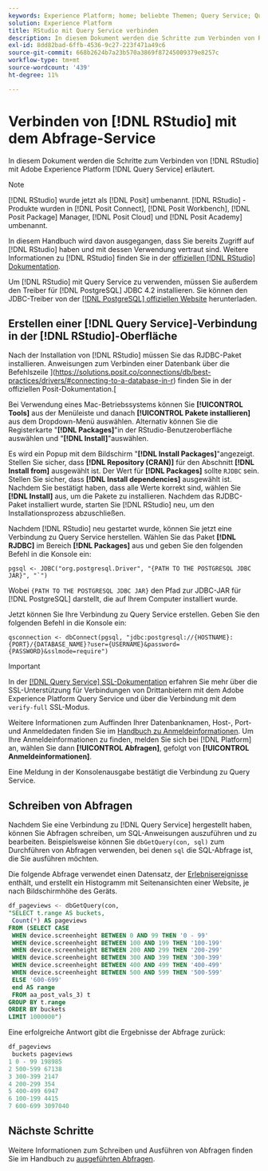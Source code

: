 ```yaml
---
keywords: Experience Platform; home; beliebte Themen; Query Service; Query Service; RStudio; Studio; Verbindung mit Query Service;
solution: Experience Platform
title: RStudio mit Query Service verbinden
description: In diesem Dokument werden die Schritte zum Verbinden von R Studio mit Adobe Experience Platform Query Service beschrieben.
exl-id: 8dd82bad-6ffb-4536-9c27-223f471a49c6
source-git-commit: 668b2624b7a23b570a3869f87245009379e8257c
workflow-type: tm+mt
source-wordcount: '439'
ht-degree: 11%

---
```


# Verbinden von [!DNL RStudio] mit dem Abfrage-Service

In diesem Dokument werden die Schritte zum Verbinden von [!DNL RStudio] mit Adobe Experience Platform [!DNL Query Service] erläutert.

>[!NOTE]
>
> [!DNL RStudio] wurde jetzt als [!DNL Posit] umbenannt. [!DNL RStudio] -Produkte wurden in [!DNL Posit Connect], [!DNL Posit Workbench], [!DNL Posit Package] Manager, [!DNL Posit Cloud] und [!DNL Posit Academy] umbenannt.
>
> In diesem Handbuch wird davon ausgegangen, dass Sie bereits Zugriff auf [!DNL RStudio] haben und mit dessen Verwendung vertraut sind. Weitere Informationen zu [!DNL RStudio] finden Sie in der [offiziellen [!DNL RStudio] Dokumentation](https://rstudio.com/products/rstudio/).
> 
> Um [!DNL RStudio] mit Query Service zu verwenden, müssen Sie außerdem den Treiber für [!DNL PostgreSQL] JDBC 4.2 installieren. Sie können den JDBC-Treiber von der [[!DNL PostgreSQL] offiziellen Website](https://jdbc.postgresql.org/download/) herunterladen.

## Erstellen einer [!DNL Query Service]-Verbindung in der [!DNL RStudio]-Oberfläche

Nach der Installation von [!DNL RStudio] müssen Sie das RJDBC-Paket installieren. Anweisungen zum Verbinden einer Datenbank über die Befehlszeile ](https://solutions.posit.co/connections/db/best-practices/drivers/#connecting-to-a-database-in-r) finden Sie in der offiziellen Posit-Dokumentation.[

Bei Verwendung eines Mac-Betriebssystems können Sie **[!UICONTROL Tools]** aus der Menüleiste und danach **[!UICONTROL Pakete installieren]** aus dem Dropdown-Menü auswählen. Alternativ können Sie die Registerkarte &quot;**[!DNL Packages]**&quot;in der RStudio-Benutzeroberfläche auswählen und &quot;**[!DNL Install]**&quot;auswählen.

Es wird ein Popup mit dem Bildschirm &quot;**[!DNL Install Packages]**&quot;angezeigt. Stellen Sie sicher, dass **[!DNL Repository (CRAN)]** für den Abschnitt **[!DNL Install from]** ausgewählt ist. Der Wert für **[!DNL Packages]** sollte `RJDBC` sein. Stellen Sie sicher, dass **[!DNL Install dependencies]** ausgewählt ist. Nachdem Sie bestätigt haben, dass alle Werte korrekt sind, wählen Sie **[!DNL Install]** aus, um die Pakete zu installieren. Nachdem das RJDBC-Paket installiert wurde, starten Sie [!DNL RStudio] neu, um den Installationsprozess abzuschließen.

Nachdem [!DNL RStudio] neu gestartet wurde, können Sie jetzt eine Verbindung zu Query Service herstellen. Wählen Sie das Paket **[!DNL RJDBC]** im Bereich **[!DNL Packages]** aus und geben Sie den folgenden Befehl in die Konsole ein:

```console
pgsql <- JDBC("org.postgresql.Driver", "{PATH TO THE POSTGRESQL JDBC JAR}", "`")
```

Wobei `{PATH TO THE POSTGRESQL JDBC JAR}` den Pfad zur JDBC-JAR für [!DNL PostgreSQL] darstellt, die auf Ihrem Computer installiert wurde.

Jetzt können Sie Ihre Verbindung zu Query Service erstellen. Geben Sie den folgenden Befehl in die Konsole ein:

```console
qsconnection <- dbConnect(pgsql, "jdbc:postgresql://{HOSTNAME}:{PORT}/{DATABASE_NAME}?user={USERNAME}&password={PASSWORD}&sslmode=require")
```

>[!IMPORTANT]
>
>In der [[!DNL Query Service] SSL-Dokumentation](./ssl-modes.md) erfahren Sie mehr über die SSL-Unterstützung für Verbindungen von Drittanbietern mit dem Adobe Experience Platform Query Service und über die Verbindung mit dem `verify-full` SSL-Modus.

Weitere Informationen zum Auffinden Ihrer Datenbanknamen, Host-, Port- und Anmeldedaten finden Sie im [Handbuch zu Anmeldeinformationen](../ui/credentials.md). Um Ihre Anmeldeinformationen zu finden, melden Sie sich bei [!DNL Platform] an, wählen Sie dann **[!UICONTROL Abfragen]**, gefolgt von **[!UICONTROL Anmeldeinformationen]**.

Eine Meldung in der Konsolenausgabe bestätigt die Verbindung zu Query Service.

## Schreiben von Abfragen

Nachdem Sie eine Verbindung zu [!DNL Query Service] hergestellt haben, können Sie Abfragen schreiben, um SQL-Anweisungen auszuführen und zu bearbeiten. Beispielsweise können Sie `dbGetQuery(con, sql)` zum Durchführen von Abfragen verwenden, bei denen `sql` die SQL-Abfrage ist, die Sie ausführen möchten.

Die folgende Abfrage verwendet einen Datensatz, der [Erlebnisereignisse](../../xdm/classes/experienceevent.md) enthält, und erstellt ein Histogramm mit Seitenansichten einer Website, je nach Bildschirmhöhe des Geräts.

```sql
df_pageviews <- dbGetQuery(con,
"SELECT t.range AS buckets, 
 Count(*) AS pageviews 
FROM (SELECT CASE 
 WHEN device.screenheight BETWEEN 0 AND 99 THEN '0 - 99' 
 WHEN device.screenheight BETWEEN 100 AND 199 THEN '100-199' 
 WHEN device.screenheight BETWEEN 200 AND 299 THEN '200-299' 
 WHEN device.screenheight BETWEEN 300 AND 399 THEN '300-399' 
 WHEN device.screenheight BETWEEN 400 AND 499 THEN '400-499' 
 WHEN device.screenheight BETWEEN 500 AND 599 THEN '500-599' 
 ELSE '600-699' 
 end AS range 
 FROM aa_post_vals_3) t 
GROUP BY t.range 
ORDER BY buckets 
LIMIT 1000000")
```

Eine erfolgreiche Antwort gibt die Ergebnisse der Abfrage zurück:

```r
df_pageviews
 buckets pageviews
1 0 - 99 198985
2 500-599 67138
3 300-399 2147
4 200-299 354
5 400-499 6947
6 100-199 4415
7 600-699 3097040
```

## Nächste Schritte

Weitere Informationen zum Schreiben und Ausführen von Abfragen finden Sie im Handbuch zu [ausgeführten Abfragen](../best-practices/writing-queries.md).
